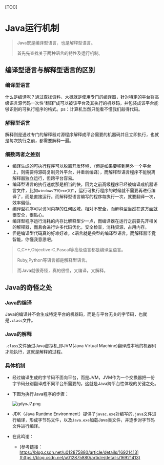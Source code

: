 [TOC]

# Java运行机制

> Java既是编译型语言，也是解释型语言。
>
> 首先先查找关于两种语言的特性及运行机制。
## 编译型语言与解释型语言的区别

### 编译型语言

什么是编译呢？通过查找资料，大概就是使用专门的编译器，针对特定的平台将高级语言源代码一次性“翻译”成可以被该平台及其执行的机器码，并包装成该平台能够识别的可执行程序的格式。ps：计算机当然只能看不懂我们敲得代码。

### 解释型语言

解释则是通过专门的解释器对源程序解释成平台需要的机器码并且立即执行，也就是每次执行之前，都需要解释一遍。

### 细数两者之差别

- 编译生成的可执行程序可以脱离开发环境，（但是如果要移到另外一个平台上，则需要将源码复制另外平台，并重新编译），而解释型语言程序不能脱离解释器独立运行，但跨平台容易。
- 编译型语言的执行速度那是相当的快，因为之前高级程序已经被编译成机器语言文件，比如`windows下的exe文件`，运行可执行程序的时候就不需要再进行编译了，而是直接运行。而解释型语言编写的程序每执行一次，就要翻译一次，效率偏低。
- 编译型程序可以访问内存的任何区域，相对不安全，而解释型当然在这方面就很安全，很贴心。
- 编译型程序运行消耗的内存比解释型少一点，而编译器在运行之前要先开相关的解释器，而且会进行许多代码优化，安全检查，消耗资源，占用内存。
- 但是编译型代码真的好难好难，c语言就是典型的编译型语言，而解释器毕竟智能，你懂我意思吧。

> C,C++,Objective-C,Pascal等高级语言都是编译型语言。 
>
> Ruby,Python等语言都是解释型语言。
>
> 而Java就很奇怪，真的很怪，又编译，又解释。

## Java的奇怪之处

### Java的编译

Java的编译并不会生成特定平台的机器码，而是与平台无关的字节码，也就是`.class`文件。

### Java的解释

`.class`文件通过Java虚拟机,即JVM(Java Virtual Machine)翻译成本地的机器码才能执行，这就是解释的过程。

### 具体机制

- 经过编译生成的字节码不面向平台，而是JVM，JVM作为一个交换器把一份字节码分别翻译成不同平台所需要的，这就是Java跨平台性体现的关键之处。

- 下图为执行Java程序的步骤：

  <img src="https://t1.picb.cc/uploads/2019/11/06/gdyxJ7.png" alt="gdyxJ7.png" border="0" />

- JDK（Java Runtime Environment）提供了`javac.exe`对编写的`.java`文件进行编译，形成字节码文件，以及`Java.exe`加载Java类文件，并逐步对字节码文件进行编译。



- 在此鸣谢：

  - [参考链接：https://blog.csdn.net/u012875880/article/details/16921413](https://blog.csdn.net/u012875880/article/details/16921413)

    

  

